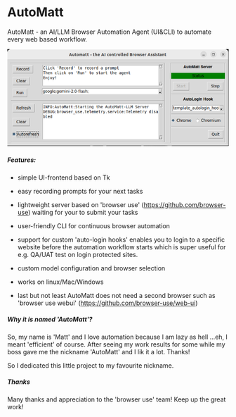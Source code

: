 # AutoMatt
AutoMatt - an AI/LLM Browser Automation Agent (UI&amp;CLI) to automate every web based workflow.  

![AutoMatt UI screenshot](https://github.com/brainmatt/automatt/blob/main/automatt-ui.png)

<h5>Features:</h5>

- simple UI-frontend based on Tk

- easy recording prompts for your next tasks

- lightweight server based on 'browser use' (https://github.com/browser-use) waiting for your to submit your tasks

- user-friendly CLI for continuous browser automation

- support for custom 'auto-login hooks' enables you to login to a specific website before the automation workflow starts which is super useful for e.g. QA/UAT test on login protected sites.

- custom model configuration and browser selection

- works on linux/Mac/Windows

- last but not least AutoMatt does not need a second browser such as 'browser use webui' (https://github.com/browser-use/web-ui)

<h5>Why it is named 'AutoMatt'?</h5>
So, my name is 'Matt' and I love automation because I am lazy as hell ...eh, I meant 'efficient' of course.
After seeing my work results for some while my boss gave me the nickname 'AutoMatt' and I lik it a lot. Thanks!

So I dedicated this little project to my favourite nickname.

<h5>Thanks</h5>
Many thanks and appreciation to the 'browser use' team! Keep up the great work!
